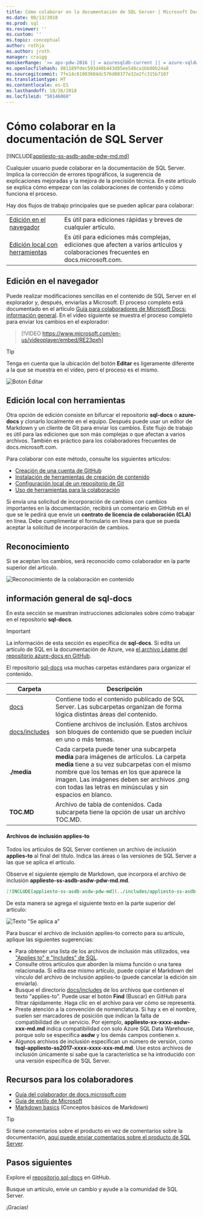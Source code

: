 ```yaml
---
title: Cómo colaborar en la documentación de SQL Server | Microsoft Docs
ms.date: 08/13/2018
ms.prod: sql
ms.reviewer: ''
ms.custom: ''
ms.topic: conceptual
author: rothja
ms.author: jroth
manager: craigg
monikerRange: '>= aps-pdw-2016 || = azuresqldb-current || = azure-sqldw-latest || >= sql-server-2016 || >= sql-server-linux-2017 || = sqlallproducts-allversions'
ms.openlocfilehash: 881189fdec593d48b443d85ee548ca1bb80b24a8
ms.sourcegitcommit: 7fe14c61083684dc576d88377e32e2fc315b7107
ms.translationtype: HT
ms.contentlocale: es-ES
ms.lasthandoff: 10/26/2018
ms.locfileid: "50146060"
---
```

# <a name="how-to-contribute-to-sql-server-documentation"></a>Cómo colaborar en la documentación de SQL Server

[!INCLUDE[appliesto-ss-asdb-asdw-pdw-md.md](../includes/appliesto-ss-asdb-asdw-pdw-md.md)]

Cualquier usuario puede colaborar en la documentación de SQL Server. Implica la corrección de errores tipográficos, la sugerencia de explicaciones mejoradas y la mejora de la precisión técnica. En este artículo se explica cómo empezar con las colaboraciones de contenido y cómo funciona el proceso.

Hay dos flujos de trabajo principales que se pueden aplicar para colaborar:

|||
|---|---|
| [Edición en el navegador](#githubui) | Es útil para ediciones rápidas y breves de cualquier artículo. |
| [Edición local con herramientas](#tools) | Es útil para ediciones más complejas, ediciones que afecten a varios artículos y colaboraciones frecuentes en docs.microsoft.com. |

## <a id="githubui"></a> Edición en el navegador

Puede realizar modificaciones sencillas en el contenido de SQL Server en el explorador y, después, enviarlas a Microsoft. El proceso completo está documentado en el artículo [Guía para colaboradores de Microsoft Docs: información general](https://docs.microsoft.com/contribute/#quick-edits-to-existing-documents). En el vídeo siguiente se muestra el proceso completo para enviar los cambios en el explorador:

> [!VIDEO https://www.microsoft.com/en-us/videoplayer/embed/RE23pxh]

> [!TIP]
> Tenga en cuenta que la ubicación del botón **Editar** es ligeramente diferente a la que se muestra en el vídeo, pero el proceso es el mismo.
>
> ![Botón Editar](./media/sql-server-docs-contribute/edit-sql-server-docs.png)

## <a id="tools"></a> Edición local con herramientas

Otra opción de edición consiste en bifurcar el repositorio **sql-docs** o **azure-docs** y clonarlo localmente en el equipo. Después puede usar un editor de Markdown y un cliente de Git para enviar los cambios. Este flujo de trabajo es útil para las ediciones que son más complejas o que afectan a varios archivos. También es práctico para los colaboradores frecuentes de docs.microsoft.com.

Para colaborar con este método, consulte los siguientes artículos:

- [Creación de una cuenta de GitHub](https://docs.microsoft.com/contribute/get-started-setup-github)
- [Instalación de herramientas de creación de contenido](https://docs.microsoft.com/contribute/get-started-setup-tools)
- [Configuración local de un repositorio de Git](https://docs.microsoft.com/contribute/get-started-setup-local)
- [Uso de herramientas para la colaboración](https://docs.microsoft.com/contribute/how-to-write-workflows-major)

Si envía una solicitud de incorporación de cambios con cambios importantes en la documentación, recibirá un comentario en GitHub en el que se le pedirá que envíe un **contrato de licencia de colaboración (CLA)** en línea. Debe cumplimentar el formulario en línea para que se pueda aceptar la solicitud de incorporación de cambios.

## <a name="recognition"></a>Reconocimiento

Si se aceptan los cambios, será reconocido como colaborador en la parte superior del artículo.

![Reconocimiento de la colaboración en contenido](./media/sql-server-docs-contribute/contribution-recognition.png)

## <a name="sql-docs-overview"></a>información general de sql-docs

En esta sección se muestran instrucciones adicionales sobre cómo trabajar en el repositorio **sql-docs**.

> [!IMPORTANT]
> La información de esta sección es específica de **sql-docs**. Si edita un artículo de SQL en la documentación de Azure, vea [el archivo Léame del repositorio azure-docs en GitHub](https://github.com/MicrosoftDocs/azure-docs/blob/master/README.md).

El repositorio [sql-docs](https://github.com/MicrosoftDocs/sql-docs) usa muchas carpetas estándares para organizar el contenido.

| Carpeta | Descripción |
|---|---|
| [docs](https://github.com/MicrosoftDocs/sql-docs/tree/live/docs) | Contiene todo el contenido publicado de SQL Server. Las subcarpetas organizan de forma lógica distintas áreas del contenido. |
| [docs/includes](https://github.com/MicrosoftDocs/sql-docs/tree/live/docs/includes) | Contiene archivos de inclusión. Estos archivos son bloques de contenido que se pueden incluir en uno o más temas. |
| **./media** | Cada carpeta puede tener una subcarpeta **media** para imágenes de artículos. La carpeta **media** tiene a su vez subcarpetas con el mismo nombre que los temas en los que aparece la imagen. Las imágenes deben ser archivos .png con todas las letras en minúsculas y sin espacios en blanco. |
| **TOC.MD** | Archivo de tabla de contenidos. Cada subcarpeta tiene la opción de usar un archivo TOC.MD. |

#### <a name="applies-to-includes"></a>Archivos de inclusión applies-to

Todos los artículos de SQL Server contienen un archivo de inclusión **applies-to** al final del título. Indica las áreas o las versiones de SQL Server a las que se aplica el artículo.

Observe el siguiente ejemplo de Markdown, que incorpora el archivo de inclusión **appliesto-ss-asdb-asdw-pdw-md.md**.

```Markdown
[!INCLUDE[appliesto-ss-asdb-asdw-pdw-md](../includes/appliesto-ss-asdb-asdw-pdw-md.md)]
```

De esta manera se agrega el siguiente texto en la parte superior del artículo:

![Texto "Se aplica a"](./media/sql-server-docs-contribute/applies-to.png)

Para buscar el archivo de inclusión applies-to correcto para su artículo, aplique las siguientes sugerencias:

- Para obtener una lista de los archivos de inclusión más utilizados, vea ["Applies to" e "Includes" de SQL](applies-to-includes.md).
- Consulte otros artículos que aborden la misma función o una tarea relacionada. Si edita ese mismo artículo, puede copiar el Markdown del vínculo del archivo de inclusión applies-to (puede cancelar la edición sin enviarla).
- Busque el directorio [docs/includes](https://github.com/MicrosoftDocs/sql-docs/tree/live/docs/includes) de los archivos que contienen el texto "applies-to". Puede usar el botón **Find** (Buscar) en GitHub para filtrar rápidamente. Haga clic en el archivo para ver cómo se representa.
- Preste atención a la convención de nomenclatura. Si hay x en el nombre, suelen ser marcadores de posición que indican la falta de compatibilidad de un servicio. Por ejemplo, **appliesto-xx-xxxx-asdw-xxx-md.md** indica compatibilidad con solo Azure SQL Data Warehouse, porque solo se especifica **asdw** y los demás campos contienen x.
- Algunos archivos de inclusión especifican un número de versión, como **tsql-appliesto-ss2017-xxxx-xxxx-xxx-md.md**. Use estos archivos de inclusión únicamente si sabe que la característica se ha introducido con una versión específica de SQL Server.

## <a name="contributor-resources"></a>Recursos para los colaboradores

- [Guía del colaborador de docs.microsoft.com](https://docs.microsoft.com/contribute/)
- [Guía de estilo de Microsoft](https://docs.microsoft.com/teamblog/style-guide)
- [Markdown basics](https://help.github.com/articles/getting-started-with-writing-and-formatting-on-github/) (Conceptos básicos de Markdown)

> [!TIP]
> Si tiene comentarios sobre el producto en vez de comentarios sobre la documentación, [aquí puede enviar comentarios sobre el producto de SQL Server](https://feedback.azure.com/forums/908035-sql-server).

## <a name="next-steps"></a>Pasos siguientes

Explore el [repositorio sql-docs](https://github.com/MicrosoftDocs/sql-docs) en GitHub.

Busque un artículo, envíe un cambio y ayude a la comunidad de SQL Server. 

¡Gracias!
